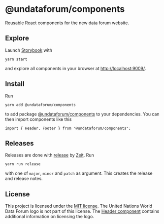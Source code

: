 # @undataforum/components

Reusable React components for the new data forum website.

## Explore

Launch [Storybook](https://storybook.js.org/) with

    yarn start

and explore all components in your browser at [http://localhost:9009/](http://localhost:9009/).

## Install

Run

    yarn add @undataforum/components

to add package [@undataforum/components](https://github.com/UNDataForum/components) to your dependencies. You can then import components like this

    import { Header, Footer } from "@undataforum/components";

## Releases

Releases are done with [release](https://github.com/zeit/release) by [Zeit](https://zeit.co/dashboard). Run

    yarn run release

with one of `major`, `minor` and `patch` as argument. This creates the release and release notes.

## License

This project is licensed under the [MIT license](https://choosealicense.com/licenses/mit/). The United Nations World Data Forum logo is not part of this license. The [Header component](https://github.com/UNDataForum/components/blob/master/src/components/Header/Header.jsx) contains additional information on licensing the logo.
